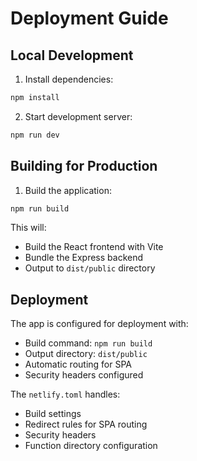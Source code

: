 
# Deployment Guide

## Local Development
1. Install dependencies:
```bash
npm install
```

2. Start development server:
```bash
npm run dev
```

## Building for Production
1. Build the application:
```bash
npm run build
```

This will:
- Build the React frontend with Vite
- Bundle the Express backend
- Output to `dist/public` directory

## Deployment
The app is configured for deployment with:
- Build command: `npm run build`
- Output directory: `dist/public`
- Automatic routing for SPA
- Security headers configured

The `netlify.toml` handles:
- Build settings
- Redirect rules for SPA routing
- Security headers
- Function directory configuration
